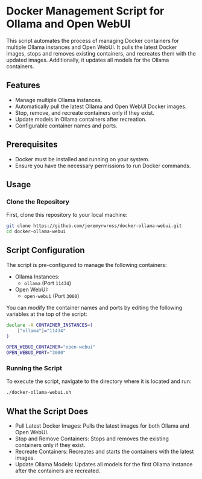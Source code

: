 # Docker Management Script for Ollama and Open WebUI

This script automates the process of managing Docker containers for multiple Ollama instances and Open WebUI. It pulls the latest Docker images, stops and removes existing containers, and recreates them with the updated images. Additionally, it updates all models for the Ollama containers.

## Features
- Manage multiple Ollama instances.
- Automatically pull the latest Ollama and Open WebUI Docker images.
- Stop, remove, and recreate containers only if they exist.
- Update models in Ollama containers after recreation.
- Configurable container names and ports.

## Prerequisites
- Docker must be installed and running on your system.
- Ensure you have the necessary permissions to run Docker commands.

## Usage

### Clone the Repository
First, clone this repository to your local machine:
```bash
git clone https://github.com/jeremyrwross/docker-ollama-webui.git
cd docker-ollama-webui
```

## Script Configuration
The script is pre-configured to manage the following containers:

- Ollama Instances:
  - `ollama` (Port `11434`)
- Open WebUI:
  - `open-webui` (Port `3000`)

You can modify the container names and ports by editing the following variables at the top of the script:

```bash
declare -A CONTAINER_INSTANCES=(
    ["ollama"]="11434"
)

OPEN_WEBUI_CONTAINER="open-webui"
OPEN_WEBUI_PORT="3000"
```

### Running the Script
To execute the script, navigate to the directory where it is located and run:

```bash
./docker-ollama-webui.sh
```

## What the Script Does
- Pull Latest Docker Images: Pulls the latest images for both Ollama and Open WebUI.
- Stop and Remove Containers: Stops and removes the existing containers only if they exist.
- Recreate Containers: Recreates and starts the containers with the latest images.
- Update Ollama Models: Updates all models for the first Ollama instance after the containers are recreated.